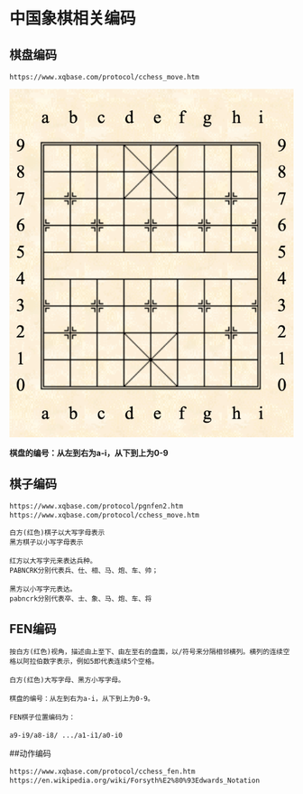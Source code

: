 # 中国象棋相关编码


## 棋盘编码

	https://www.xqbase.com/protocol/cchess_move.htm

![](board.png)

**棋盘的编号：从左到右为a-i，从下到上为0-9**


## 棋子编码

	https://www.xqbase.com/protocol/pgnfen2.htm
	https://www.xqbase.com/protocol/cchess_move.htm

```
白方(红色)棋子以大写字母表示
黑方棋子以小写字母表示

红方以大写字元来表达兵种。
PABNCRK分别代表兵、仕、相、马、炮、车、帅；

黑方以小写字元表达。
pabncrk分别代表卒、士、象、马、炮、车、将

```



## FEN编码

```
按白方(红色)视角，描述由上至下、由左至右的盘面，以/符号来分隔相邻横列。横列的连续空格以阿拉伯数字表示，例如5即代表连续5个空格。

白方(红色)大写字母、黑方小写字母。

棋盘的编号：从左到右为a-i，从下到上为0-9。

FEN棋子位置编码为：

a9-i9/a8-i8/ .../a1-i1/a0-i0
```


##动作编码

	https://www.xqbase.com/protocol/cchess_fen.htm
	https://en.wikipedia.org/wiki/Forsyth%E2%80%93Edwards_Notation
	

